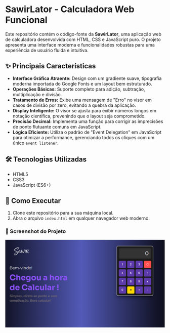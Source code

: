 # SawirLator - Calculadora Web Funcional

Este repositório contém o código-fonte da **SawirLator**, uma aplicação web de calculadora desenvolvida com HTML, CSS e JavaScript puro. O projeto apresenta uma interface moderna e funcionalidades robustas para uma experiência de usuário fluida e intuitiva.

## ✨ Principais Características

* **Interface Gráfica Atraente:** Design com um gradiente suave, tipografia moderna importada do Google Fonts e um layout bem estruturado.
* **Operações Básicas:** Suporte completo para adição, subtração, multiplicação e divisão.
* **Tratamento de Erros:** Exibe uma mensagem de "Erro" no visor em casos de divisão por zero, evitando a quebra da aplicação.
* **Display Inteligente:** O visor se ajusta para exibir números longos em notação científica, prevenindo que o layout seja comprometido.
* **Precisão Decimal:** Implementa uma função para corrigir as imprecisões de ponto flutuante comuns em JavaScript.
* **Lógica Eficiente:** Utiliza o padrão de "Event Delegation" em JavaScript para otimizar a performance, gerenciando todos os cliques com um único `event listener`.

## 🛠️ Tecnologias Utilizadas

* HTML5
* CSS3
* JavaScript (ES6+)

## 🚀 Como Executar

1.  Clone este repositório para a sua máquina local.
2.  Abra o arquivo `index.html` em qualquer navegador web moderno.


### 📸 Screenshot do Projeto

![Demonstração do projeto da calculadora](img/sawir-print.png)